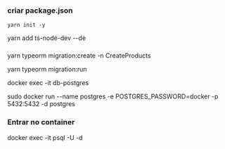 ### criar package.json

`yarn init -y`

yarn add ts-node-dev --de

###

yarn typeorm migration:create -n CreateProducts

yarn typeorm migration:run

docker exec -it db-postgres

sudo docker run --name postgres -e POSTGRES_PASSWORD=docker -p 5432:5432 -d postgres

### Entrar no container
docker exec -it <container-id> psql -U <username> -d <database-name>
